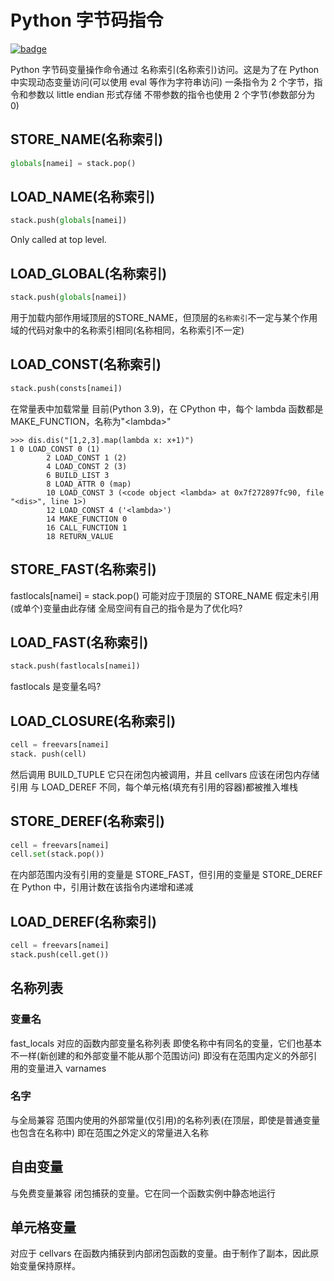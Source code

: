 # Python 字节码指令

[![badge](https://img.shields.io/endpoint.svg?url=https%3A%2F%2Fgezf7g7pd5.execute-api.ap-northeast-1.amazonaws.com%2Fdefault%2Fsource_up_to_date%3Fowner%3Derg-lang%26repos%3Derg%26ref%3Dmain%26path%3Ddoc/EN/python/bytecode_instructions.md%26commit_hash%3Dd15cbbf7b33df0f78a575cff9679d84c36ea3ab1)](https://gezf7g7pd5.execute-api.ap-northeast-1.amazonaws.com/default/source_up_to_date?owner=erg-lang&repos=erg&ref=main&path=doc/EN/python/bytecode_instructions.md&commit_hash=d15cbbf7b33df0f78a575cff9679d84c36ea3ab1)

Python 字节码变量操作命令通过 名称索引(名称索引)访问。这是为了在 Python 中实现动态变量访问(可以使用 eval 等作为字符串访问)
一条指令为 2 个字节，指令和参数以 little endian 形式存储
不带参数的指令也使用 2 个字节(参数部分为 0)

## STORE_NAME(名称索引)

```python
globals[namei] = stack.pop()
```

## LOAD_NAME(名称索引)

```python
stack.push(globals[namei])
```

Only called at top level.

## LOAD_GLOBAL(名称索引)

```python
stack.push(globals[namei])
```

用于加载内部作用域顶层的STORE_NAME，但顶层的`名称索引`不一定与某个作用域的代码对象中的名称索引相同(名称相同，名称索引不一定)

## LOAD_CONST(名称索引)

```python
stack.push(consts[namei])
```

在常量表中加载常量
目前(Python 3.9)，在 CPython 中，每个 lambda 函数都是 MAKE_FUNCTION，名称为"\<lambda\>"

```console
>>> dis.dis("[1,2,3].map(lambda x: x+1)")
1 0 LOAD_CONST 0 (1)
        2 LOAD_CONST 1 (2)
        4 LOAD_CONST 2 (3)
        6 BUILD_LIST 3
        8 LOAD_ATTR 0 (map)
        10 LOAD_CONST 3 (<code object <lambda> at 0x7f272897fc90, file "<dis>", line 1>)
        12 LOAD_CONST 4 ('<lambda>')
        14 MAKE_FUNCTION 0
        16 CALL_FUNCTION 1
        18 RETURN_VALUE
```

## STORE_FAST(名称索引)

fastlocals[namei] = stack.pop()
可能对应于顶层的 STORE_NAME
假定未引用(或单个)变量由此存储
全局空间有自己的指令是为了优化吗?

## LOAD_FAST(名称索引)

```python
stack.push(fastlocals[namei])
```
fastlocals 是变量名吗?

## LOAD_CLOSURE(名称索引)

```python
cell = freevars[namei]
stack. push(cell)
```

然后调用 BUILD_TUPLE
它只在闭包内被调用，并且 cellvars 应该在闭包内存储引用
与 LOAD_DEREF 不同，每个单元格(填充有引用的容器)都被推入堆栈

## STORE_DEREF(名称索引)

```python
cell = freevars[namei]
cell.set(stack.pop())
```

在内部范围内没有引用的变量是 STORE_FAST，但引用的变量是 STORE_DEREF
在 Python 中，引用计数在该指令内递增和递减

## LOAD_DEREF(名称索引)

```python
cell = freevars[namei]
stack.push(cell.get())
```

## 名称列表

### 变量名

fast_locals 对应的函数内部变量名称列表
即使名称中有同名的变量，它们也基本不一样(新创建的和外部变量不能从那个范围访问)
即没有在范围内定义的外部引用的变量进入 varnames

### 名字

与全局兼容
范围内使用的外部常量(仅引用)的名称列表(在顶层，即使是普通变量也包含在名称中)
即在范围之外定义的常量进入名称

## 自由变量

与免费变量兼容
闭包捕获的变量。它在同一个函数实例中静态地运行

## 单元格变量

对应于 cellvars
在函数内捕获到内部闭包函数的变量。由于制作了副本，因此原始变量保持原样。